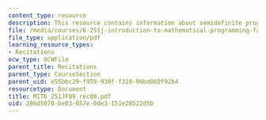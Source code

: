 ```yaml
---
content_type: resource
description: This resource contains information about semidefinite programming.
file: /media/courses/6-251j-introduction-to-mathematical-programming-fall-2009/286d5070be83057e8de3151e28522d5b_MIT6_251JF09_rec08.pdf
file_type: application/pdf
learning_resource_types:
- Recitations
ocw_type: OCWFile
parent_title: Recitations
parent_type: CourseSection
parent_uid: e55bbc29-f959-930f-f319-90bd860f92b4
resourcetype: Document
title: MIT6_251JF09_rec08.pdf
uid: 286d5070-be83-057e-8de3-151e28522d5b
---
```

